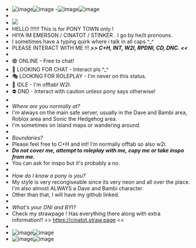 - ![image](https://github.com/user-attachments/assets/930f6d71-b0f5-42fe-ad96-ef8dd01dd805)![image](https://github.com/user-attachments/assets/930f6d71-b0f5-42fe-ad96-ef8dd01dd805)
-![image](https://github.com/user-attachments/assets/d269c6ee-4b38-48a3-8178-8e14ac086622)![image](https://github.com/user-attachments/assets/f80462ae-3bc7-42d7-aeef-52821cb8c186)
-
- ![](https://komarev.com/ghpvc/?username=CinaTot)
- HELLO !!!!!! This is for PONY TOWN only !
- HIYA IM EMERSON / CINATOT / STINKER . I go by he/it pronouns.
- I sometimes have a typing quirk where i talk in all caps ^_^
- PLEASE INTERACT WITH ME !!! ***>> C+H, INT, W2I, RPDNI, CD, DNC. <<***
- 
- 🟢 ONLINE - Free to chat!
- 💬 LOOKING FOR CHAT - Interact pls ^_^
- 🎭 LOOKING FOR ROLEPLAY - I'm never on this status.
- 🌙 IDLE - I'm offtab! W2I.
- ⛔ DND - Interact with caution unless pony says otherwise!
- 
- *Where are you normally at?*
- I'm always on the main safe server, usually in the Dave and Bambi area, Roblox area and Sonic the Hedgehog area.
- I'm sometimes on island maps or wandering around.
-
- *Boundaries?*
- Please feel free to C+H and int! I'm normally offtab so also w2i.
- ***Do not cover me, attempt to roleplay with me, copy me or take inspo from me.***
- You can ask for inspo but it's probably a no.
-
- *How do I know a pony is you?*
- My style is very recongiseable since its very neon and all over the place. I'm also almost ALWAYS a Dave and Bambi character.
- Other than that, I will have my github linked.
-
- *What's your DNI and BYI?*
- Check my strawpage ! Has everything there along with extra information!! >> https://cinatot.straw.page <<
-
- ![image](https://github.com/user-attachments/assets/702ba766-8618-4426-a3f5-12577197dde7)![image](https://github.com/user-attachments/assets/28f438d3-4273-40d2-b9af-fa98d3d64d95)
- ![image](https://github.com/user-attachments/assets/930f6d71-b0f5-42fe-ad96-ef8dd01dd805)![image](https://github.com/user-attachments/assets/930f6d71-b0f5-42fe-ad96-ef8dd01dd805)

